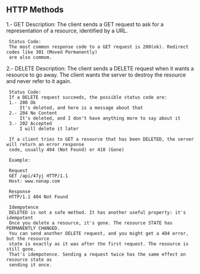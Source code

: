 
## HTTP Methods
 
 1.- GET
     Description:
     The client sends a GET request to ask for a representation of a resource, identified by a URL.

     Status Code:
     The most common response code to a GET request is 200(ok). Redirect codes like 301 (Moved Permanently)
     are also commom.

 2.- DELETE
     Description:
     The client sends a DELETE request when it wants a resource to go away. The client wants the server
     to destroy the resource and never refer to it again.

     Status Code:
     If a DELETE request succeeds, the possible status code are:
     1.- 200 Ok
         It's deleted, and here is a message about that
     2.- 204 No Content
         It's deleted, and I don't have anything more to say about it
     3.- 202 Accepted
         I will delete it later
    
     If a client tries to GET a resource that has been DELETED, the server will return an error response
     code, usually 404 (Not Found) or 410 (Gone)

     Example:

     Request
     GET /api/47yj HTTP/1.1
     Host: www.nonap.com
     
     Response
     HTTP/1.1 404 Not Found

     Idempotence
     DELETED is not a safe method. It has another useful property: it's idempotent
     Once you delete a resource, it's gone. The resource STATE has PERMANENTLY CHANGED.
     You can send another DELETE request, and you might get a 404 error, but the resource
     state is exactly as it was after the first request. The resource is still gone.
     That's idempotence. Sending a request twice has the same effect on resource state as
     sending it once.
